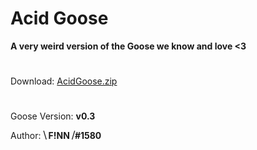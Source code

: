 # Acid Goose


**A very weird version of the Goose we know and love <3**
#


Download: [AcidGoose.zip](https://github.com/DesktopGooseUnofficial/ResourceHub/releases/download/AcidGoose/AcidGoose.zip)


#
Goose Version: **v0.3**



Author: **⧹ F!NN ⧸#1580**


